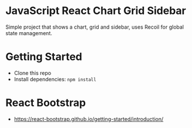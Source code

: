 # JavaScript React Chart Grid Sidebar
Simple project that shows a chart, grid and sidebar, uses Recoil for global state management.

# Getting Started
- Clone this repo
- Install dependencies: `npm install`

# React Bootstrap
- https://react-bootstrap.github.io/getting-started/introduction/
